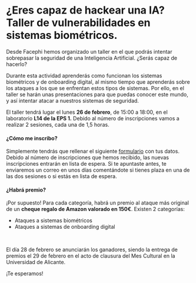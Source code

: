 # ¿Eres capaz de hackear una IA? Taller de vulnerabilidades en sistemas biométricos.

Desde Facephi hemos organizado un taller en el que podrás intentar sobrepasar la seguridad de una Inteligencia Artificial. ¿Serás capaz de hacerlo? 
<br />

Durante esta actividad aprenderás como funcionan los sistemas biométricos y de onboarding digital, al mismo tiempo que aprenderás sobre los ataques a los que se enfrentan estos tipos de sistemas. Por ello, en el taller se harán unas presentaciones para que puedas conocer este mundo, y así intentar atacar a nuestros sistemas de seguridad. 
<br />

El taller tendrá lugar el lunes **26 de febrero**, de 15:00 a 18:00, en el laboratorio **L14 de la EPS 1.** Debido al número de inscripciones vamos a realizar 2 sesiones, cada una de 1,5 horas.
<br />

#### **¿Cómo me inscribo?**
Simplemente tendrás que rellenar el siguiente [formulario](https://forms.office.com/e/utxn3gh4YK "Formulario inscripción") con tus datos.
<br />
Debido al número de inscripciones que hemos recibido, las nuevas inscripciones entrarán en lista de espera. Si te apuntaste antes, te enviaremos un correo en unos días comentándote si tienes plaza en una de las dos sesiones o si estás en lista de espera. 

#### **¿Habrá premio?**
¡Por supuesto! Para cada categoría, habrá un premio al ataque más original de un **cheque regalo de Amazon valorado en 150€**. Existen 2 categorías:
* Ataques a sistemas biométricos
* Ataques a sistemas de onboarding digital

<br />

El día 28 de febrero se anunciarán los ganadores, siendo la entrega de premios el 29 de febrero en el acto de clausura del Mes Cultural en la Universidad de Alicante.
<br />

¡Te esperamos!
<br />
